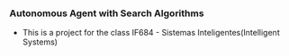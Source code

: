 ### Autonomous Agent with Search Algorithms

- This is a project for the class IF684 - Sistemas Inteligentes(Intelligent Systems) 